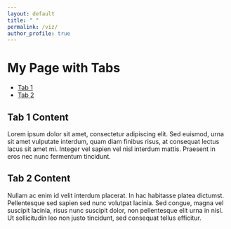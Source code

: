 ```yaml
---
layout: default
title: " "
permalink: /viz/
author_profile: true
---
```

<div class="container">
  <h1>My Page with Tabs</h1>

  <ul class="nav nav-tabs">
    <li class="active"><a href="#tab1" data-toggle="tab">Tab 1</a></li>
    <li><a href="#tab2" data-toggle="tab">Tab 2</a></li>
  </ul>

  <div class="tab-content">
    <div class="tab-pane active" id="tab1">
      <h2>Tab 1 Content</h2>
      <p>Lorem ipsum dolor sit amet, consectetur adipiscing elit. Sed euismod, urna sit amet vulputate interdum, quam diam finibus risus, at consequat lectus lacus sit amet mi. Integer vel sapien vel nisl interdum mattis. Praesent in eros nec nunc fermentum tincidunt.</p>
    </div>
    <div class="tab-pane" id="tab2">
      <h2>Tab 2 Content</h2>
      <p>Nullam ac enim id velit interdum placerat. In hac habitasse platea dictumst. Pellentesque sed sapien sed nunc volutpat lacinia. Sed congue, magna vel suscipit lacinia, risus nunc suscipit dolor, non pellentesque elit urna in nisl. Ut sollicitudin leo non justo tincidunt, sed consequat tellus efficitur.</p>
    </div>
  </div>
</div>

<script>
  $(document).ready(function(){
    $('.nav-tabs a').click(function(){
      $(this).tab('show');
    });
  });
</script>
